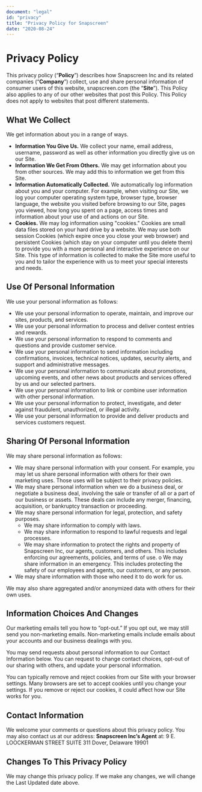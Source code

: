 ```yaml
---
document: "legal"
id: "privacy"
title: "Privacy Policy for Snapscreen"
date: "2020-08-24"
---
```


# Privacy Policy

This privacy policy (“**Policy**”) describes how Snapscreen Inc and its related companies (“**Company**”) collect, use and share personal information of consumer users of this website, snapscreen.com (the “**Site**”). This Policy also applies to any of our other websites that post this Policy. This Policy does not apply to websites that post different statements.

## What We Collect

We get information about you in a range of ways.
 - **Information You Give Us.** We collect your‎ name, email address, username,
    password as well as other information you directly give us on our
    Site.
 - **Information We Get From Others.** We may get information about you from other sources. We may add this to information we get from this
    Site.
 - **Information Automatically Collected.** We automatically log information about you and your computer. For example, when visiting our Site, we log your computer operating system type, browser type, browser language, the website you visited before browsing to our Site, pages you viewed, how long you spent on a page, access times and information about your use of and actions on our Site.
 - **Cookies.** We may log information using "cookies." Cookies are small data files stored on your hard drive by a website. We may use both session Cookies (which expire once you close your web browser) and persistent Cookies (which stay on your computer until you delete them) to provide you with a more personal and interactive experience on our Site.  This type of information is collected to make the Site more useful to you and to tailor the experience with us to meet your special interests and needs.

## Use Of Personal Information

We use your personal information as follows:
- We use your personal information to operate, maintain, and improve our sites, products, and services.
- We use your personal information to process and deliver contest entries and rewards.
- We use your personal information to respond to comments and questions and provide customer service.
- We use your personal information to send information including confirmations, invoices, technical notices, updates, security alerts, and support and administrative messages.
- We use your personal information to communicate about promotions, upcoming events, and other news about products and services offered by us and our selected partners.
- We use your personal information to link or combine user information with other personal information.
- We use your personal information to protect, investigate, and deter against fraudulent, unauthorized, or illegal activity.
- We use your personal information to provide and deliver products and services customers request.

## Sharing Of Personal Information

We may share personal information as follows:
 - We may share personal information with your consent. For example, you may let us share personal information with others for their own marketing uses. Those uses will be subject to their privacy policies.
 - We may share personal information when we do a business deal, or negotiate a business deal, involving the sale or transfer of all or a part of our business or assets. These deals can include any merger, financing, acquisition, or bankruptcy transaction or proceeding.
 - We may share personal information for legal, protection, and safety purposes.
	- We may share information to comply with laws.
	- We may share information to respond to lawful requests and legal processes.
	- We may share information to protect the rights and property of Snapscreen Inc, our agents, customers, and others. This includes enforcing our agreements, policies, and terms of use.
o	We may share information in an emergency. This includes protecting the safety of our employees and agents, our customers, or any person.
 - We may share information with those who need it to do work for us.

We may also share aggregated and/or anonymized data with others for their own uses.

## Information Choices And Changes

Our marketing emails tell you how to “opt-out.” If you opt out, we may still send you non-marketing emails. Non-marketing emails include emails about your accounts and our business dealings with you.

You may send requests about personal information to our Contact Information below. You can request to change contact choices, opt-out of our sharing with others, and update your personal information.

You can typically remove and reject cookies from our Site with your browser settings. Many browsers are set to accept cookies until you change your settings. If you remove or reject our cookies, it could affect how our Site works for you.

## Contact Information

We welcome your comments or questions about this privacy policy.
You may also contact us at our address:
**Snapscreen Inc’s Agent** at:
9 E. LOOCKERMAN STREET SUITE 311
Dover, Delaware 19901

## Changes To This Privacy Policy

We may change this privacy policy. If we make any changes, we will change the Last Updated date above.
